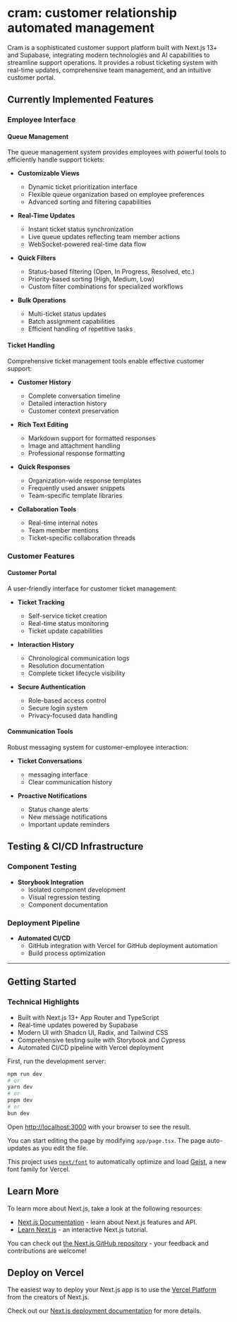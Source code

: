 # cram: customer relationship automated management

Cram is a sophisticated customer support platform built with Next.js 13+ and Supabase, integrating modern technologies and AI capabilities to streamline support operations. It provides a robust ticketing system with real-time updates, comprehensive team management, and an intuitive customer portal.

## Currently Implemented Features

### Employee Interface

#### Queue Management
The queue management system provides employees with powerful tools to efficiently handle support tickets:

- **Customizable Views**
  - Dynamic ticket prioritization interface
  - Flexible queue organization based on employee preferences
  - Advanced sorting and filtering capabilities

- **Real-Time Updates**
  - Instant ticket status synchronization
  - Live queue updates reflecting team member actions
  - WebSocket-powered real-time data flow

- **Quick Filters**
  - Status-based filtering (Open, In Progress, Resolved, etc.)
  - Priority-based sorting (High, Medium, Low)
  - Custom filter combinations for specialized workflows

- **Bulk Operations**
  - Multi-ticket status updates
  - Batch assignment capabilities
  - Efficient handling of repetitive tasks

#### Ticket Handling
Comprehensive ticket management tools enable effective customer support:

- **Customer History**
  - Complete conversation timeline
  - Detailed interaction history
  - Customer context preservation

- **Rich Text Editing**
  - Markdown support for formatted responses
  - Image and attachment handling
  - Professional response formatting

- **Quick Responses**
  - Organization-wide response templates
  - Frequently used answer snippets
  - Team-specific template libraries

- **Collaboration Tools**
  - Real-time internal notes
  - Team member mentions
  - Ticket-specific collaboration threads

### Customer Features

#### Customer Portal
A user-friendly interface for customer ticket management:

- **Ticket Tracking**
  - Self-service ticket creation
  - Real-time status monitoring
  - Ticket update capabilities

- **Interaction History**
  - Chronological communication logs
  - Resolution documentation
  - Complete ticket lifecycle visibility

- **Secure Authentication**
  - Role-based access control
  - Secure login system
  - Privacy-focused data handling

#### Communication Tools
Robust messaging system for customer-employee interaction:

- **Ticket Conversations**
  - messaging interface
  - Clear communication history

- **Proactive Notifications**
  - Status change alerts
  - New message notifications
  - Important update reminders

## Testing & CI/CD Infrastructure

### Component Testing
- **Storybook Integration**
  - Isolated component development
  - Visual regression testing
  - Component documentation

### Deployment Pipeline
- **Automated CI/CD**
  - GitHub integration with Vercel for GitHub deployment automation
  - Build process optimization

---

## Getting Started

### Technical Highlights
- Built with Next.js 13+ App Router and TypeScript
- Real-time updates powered by Supabase
- Modern UI with Shadcn UI, Radix, and Tailwind CSS
- Comprehensive testing suite with Storybook and Cypress
- Automated CI/CD pipeline with Vercel deployment

First, run the development server:

```bash
npm run dev
# or
yarn dev
# or
pnpm dev
# or
bun dev
```

Open [http://localhost:3000](http://localhost:3000) with your browser to see the result.

You can start editing the page by modifying `app/page.tsx`. The page auto-updates as you edit the file.

This project uses [`next/font`](https://nextjs.org/docs/app/building-your-application/optimizing/fonts) to automatically optimize and load [Geist](https://vercel.com/font), a new font family for Vercel.

## Learn More

To learn more about Next.js, take a look at the following resources:

- [Next.js Documentation](https://nextjs.org/docs) - learn about Next.js features and API.
- [Learn Next.js](https://nextjs.org/learn) - an interactive Next.js tutorial.

You can check out [the Next.js GitHub repository](https://github.com/vercel/next.js) - your feedback and contributions are welcome!

## Deploy on Vercel

The easiest way to deploy your Next.js app is to use the [Vercel Platform](https://vercel.com/new?utm_medium=default-template&filter=next.js&utm_source=create-next-app&utm_campaign=create-next-app-readme) from the creators of Next.js.

Check out our [Next.js deployment documentation](https://nextjs.org/docs/app/building-your-application/deploying) for more details.
